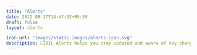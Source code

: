 ```yaml
---
title: "Alerts"
date: 2022-09-17T14:47:32+05:30
draft: false
layout: alerts

icon_url: "images/static-images/alerts-icon.svg"
description: CIBIL Alerts helps you stay updated and aware of key changes in your credit profile. Alerts is available with your 6-month and 12-month subscription plans.
---
```

